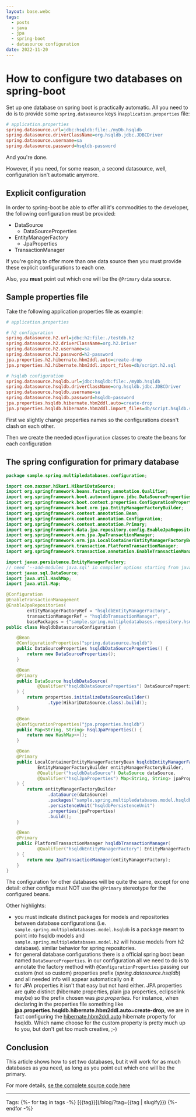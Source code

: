 ```yaml
---
layout: base.webc
tags: 
  - posts
  - java
  - jpa
  - spring-boot
  - datasource configuration
date: 2022-11-20
---
```

# How to configure two databases on spring-boot

Set up one database on spring boot is practically automatic. All you need to do
is to provide some `spring.datasource` keys in`application.properties` file:

```ini
# application.properties
spring.datasource.url=jdbc:hsqldb:file:./myDb.hsqldb
spring.datasource.driverClassName=org.hsqldb.jdbc.JDBCDriver
spring.datasource.username=sa
spring.datasource.password=hsqldb-password
```

And you're done.

However, if you need, for some reason, a second datasource, well, configuration
isn't automatic anymore.

## Explicit configuration

In order to spring-boot be able to offer all it's commodities to the developer,
the following configuration must be provided:

- DataSource
  - DataSourceProperties
- EntityManagerFactory
  - JpaProperties
- TransactionManager

If you're going to offer more than one data source then you must provide  these
explicit configurations to each one.

Also, you **must** point out which one will be the `@Primary` data source.

## Sample properties file

Take the following application properties file as example:

```ini
# application.properties

# h2 configuration
spring.datasource.h2.url=jdbc:h2:file:./testdb.h2
spring.datasource.h2.driverClassName=org.h2.Driver
spring.datasource.h2.username=sa
spring.datasource.h2.password=h2-password
jpa.properties.h2.hibernate.hbm2ddl.auto=create-drop
jpa.properties.h2.hibernate.hbm2ddl.import_files=db/script.h2.sql

# hsqldb configuration
spring.datasource.hsqldb.url=jdbc:hsqldb:file:./myDb.hsqldb
spring.datasource.hsqldb.driverClassName=org.hsqldb.jdbc.JDBCDriver
spring.datasource.hsqldb.username=sa
spring.datasource.hsqldb.password=hsqldb-password
jpa.properties.hsqldb.hibernate.hbm2ddl.auto=create-drop
jpa.properties.hsqldb.hibernate.hbm2ddl.import_files=db/script.hsqldb.sql

```

First we slightly change properties names so the configurations doesn't clash on
each other.

Then we create the needed `@Configuration` classes to create the beans for each
configuration

## The spring configuration for primary database

```java
package sample.spring.multipledatabases.configuration;

import com.zaxxer.hikari.HikariDataSource;
import org.springframework.beans.factory.annotation.Qualifier;
import org.springframework.boot.autoconfigure.jdbc.DataSourceProperties;
import org.springframework.boot.context.properties.ConfigurationProperties;
import org.springframework.boot.orm.jpa.EntityManagerFactoryBuilder;
import org.springframework.context.annotation.Bean;
import org.springframework.context.annotation.Configuration;
import org.springframework.context.annotation.Primary;
import org.springframework.data.jpa.repository.config.EnableJpaRepositories;
import org.springframework.orm.jpa.JpaTransactionManager;
import org.springframework.orm.jpa.LocalContainerEntityManagerFactoryBean;
import org.springframework.transaction.PlatformTransactionManager;
import org.springframework.transaction.annotation.EnableTransactionManagement;

import javax.persistence.EntityManagerFactory;
// need '--add-modules java.sql' in compiler options starting from java 11
import javax.sql.DataSource;
import java.util.HashMap;
import java.util.Map;

@Configuration
@EnableTransactionManagement
@EnableJpaRepositories(
        entityManagerFactoryRef = "hsqldbEntityManagerFactory",
        transactionManagerRef = "hsqldbTransactionManager",
        basePackages = {"sample.spring.multipledatabases.repository.hsqldb"})
public class HsqldbDatasourceConfiguration {

    @Bean
    @ConfigurationProperties("spring.datasource.hsqldb")
    public DataSourceProperties hsqldbDataSourceProperties() {
        return new DataSourceProperties();
    }

    @Bean
    @Primary
    public DataSource hsqldbDataSource(
            @Qualifier("hsqldbDataSourceProperties") DataSourceProperties properties
    ) {
        return properties.initializeDataSourceBuilder()
                .type(HikariDataSource.class).build();
    }

    @Bean
    @ConfigurationProperties("jpa.properties.hsqldb")
    public Map<String, String> hsqlJpaProperties() {
        return new HashMap<>();
    }

    @Bean
    @Primary
    public LocalContainerEntityManagerFactoryBean hsqldbEntityManagerFactory(
            EntityManagerFactoryBuilder entityManagerFactoryBuilder,
            @Qualifier("hsqldbDataSource") DataSource dataSource,
            @Qualifier("hsqlJpaProperties") Map<String, String> jpaProperties
    ) {
        return entityManagerFactoryBuilder
                .dataSource(dataSource)
                .packages("sample.spring.multipledatabases.model.hsqldb")
                .persistenceUnit("hsqldbPersistenceUnit")
                .properties(jpaProperties)
                .build();
    }

    @Bean
    @Primary
    public PlatformTransactionManager hsqldbTransactionManager(
            @Qualifier("hsqldbEntityManagerFactory") EntityManagerFactory entityManagerFactory
    ) {
        return new JpaTransactionManager(entityManagerFactory);
    }
}

```

The configuration for other databases will be quite the same, except for one
detail: other configs must NOT use the `@Primary` stereotype for the configured
beans.

Other highlights:

- you must indicate distinct packages for models and repositories between
  database configurations (i.e. `sample.spring.multipledatabases.model.hsqldb`
  is a package meant to point into hsqldb models and `sample.spring.multipledatabases.model.h2`
  will house models from h2 database). similar behavior for spring repositories.
- for general database configurations there is a official spring boot bean named
  `DataSourceProperties`. in our configuration all we need to do is to annotate
  the factory method with `@ConfigurationProperties` passing our custom (not so
  custom) properties prefix (_spring.datasource.hsqldb_) and all needed info will
  appear automatically on it
- for JPA properties it isn't that easy but not hard either. JPA properties are
  quite distinct (hibernate properties, plain jpa properties, eclipselink maybe)
  so the prefix chosen was _jpa.properties_. For instance, when declaring in the
  properties file something like **jpa.properties.hsqldb.hibernate.hbm2ddl.auto=create-drop**,
  we are in fact configuring the [hibernate.hbm2ddl.auto](https://vladmihalcea.com/hibernate-hbm2ddl-auto-schema/)
  hibernate property for hsqldb. Which name choose for the custom property is
  pretty much up to you, but don't get too much creative, ;-)

## Conclusion

This article shows how to set two databases, but it will work for as much
databases as you need, as long as you point out which one will be the primary.

For more details, [se the complete source code here](https://github.com/sombriks/sample-spring-multiple-databases)

---
Tags:
{%- for tag in tags -%}
[{{tag}}](/blog/?tag={{tag | slugify}})
{%- endfor -%}
